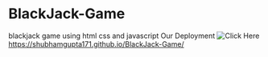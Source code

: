 # BlackJack-Game
blackjack game using html css and javascript
Our Deployment 
![Click Here ](https://black-jack-game-three-gamma.vercel.app/)  https://shubhamgupta171.github.io/BlackJack-Game/


